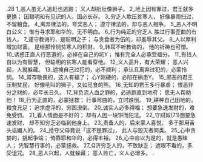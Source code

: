 .28 
1_恶人虽无人追赶也逃跑； 
义人却胆壮像狮子。 
2_地上因有罪过，君王就多更换； 
因聪明和有见识的人，国必长存。 
3_穷乏人欺压贫寒人， 
好像暴雨扫过，不留粮食。 
4_离弃律法的，夸奖恶人； 
遵守律法的，却与恶人相争。 
5_恶人不明白公义； 
惟有寻求耶和华的，无不明白。 
6_行为纯正的穷乏人 
胜过行事歪曲的有钱人。 
7_谨守教诲的，是聪明之子； 
与贪食者为伍的，却羞辱其父。 
8_人以厚利增加财富， 
是给那怜悯贫寒人的积财。 
9_转耳不听教诲的， 
他的祈祷也可憎。 
10_诱惑正直人行恶道的，必掉在自己的坑Y； 
惟有完全人必承受福分。 
11_有钱人自以为有智慧， 
但聪明的贫寒人能看穿他。 
12_义人高升，有大荣耀； 
恶人兴起，人就躲藏。 
13_遮掩自己过犯的，必不顺利； 
承认且离弃过犯的，必蒙怜悯。 
14_常存敬畏的，这人有福了； 
心Y刚硬的，必陷在祸患Y。 
15_邪恶的君王压制贫民， 
好像吼叫的狮子，又如觅食的熊。 
16_无知的君王多行暴虐； 
恨恶非分之财的，必年长日久。 
17_背负流人血之罪的，必逃跑直到地府； 
愿无人帮助他！ 
18_行为正直的，必蒙拯救； 
行事弯曲的，立时跌倒。 
19_耕种自己田地的，粮食充足； 
追求虚浮的，穷困潦倒。 
20_诚实人必多得福； 
想要急速发财的，难免受罚。 
21_看人情面是不好的； 
却有人因一块饼而犯法。 
22_守财奴(71)想要急速发财， 
却不知穷乏必临到他身上。 
23_责备人的，后来蒙人喜悦， 
多于那用舌头谄媚人的。 
24_抢夺父母竟说「这不是罪过」， 
此人与毁灭者同类。 
25_心中贪婪的，挑起争端； 
倚靠耶和华的，必得丰裕。 
26_心中自以为是的，就是愚昧人； 
凭智慧行事的，必蒙拯救。 
27_Q济穷乏人的，不致缺乏； 
遮眼不看的，多受诅咒。 
28_恶人兴起，人就躲藏； 
恶人败亡，义人必增多。 
.